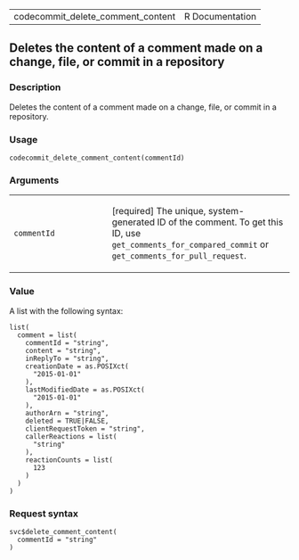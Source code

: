 <table style="width: 100%;">
<tbody>
<tr class="odd">
<td>codecommit_delete_comment_content</td>
<td style="text-align: right;">R Documentation</td>
</tr>
</tbody>
</table>

## Deletes the content of a comment made on a change, file, or commit in a repository

### Description

Deletes the content of a comment made on a change, file, or commit in a
repository.

### Usage

    codecommit_delete_comment_content(commentId)

### Arguments

<table>
<colgroup>
<col style="width: 35%" />
<col style="width: 65%" />
</colgroup>
<tbody>
<tr class="odd">
<td><code
id="codecommit_delete_comment_content_:_commentId">commentId</code></td>
<td><p>[required] The unique, system-generated ID of the comment. To get
this ID, use <code>get_comments_for_compared_commit</code> or
<code>get_comments_for_pull_request</code>.</p></td>
</tr>
</tbody>
</table>

### Value

A list with the following syntax:

    list(
      comment = list(
        commentId = "string",
        content = "string",
        inReplyTo = "string",
        creationDate = as.POSIXct(
          "2015-01-01"
        ),
        lastModifiedDate = as.POSIXct(
          "2015-01-01"
        ),
        authorArn = "string",
        deleted = TRUE|FALSE,
        clientRequestToken = "string",
        callerReactions = list(
          "string"
        ),
        reactionCounts = list(
          123
        )
      )
    )

### Request syntax

    svc$delete_comment_content(
      commentId = "string"
    )
